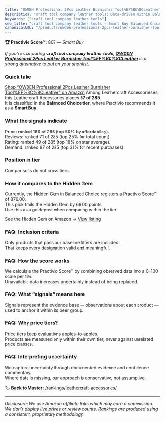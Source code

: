 ```yaml
---
title: "OWDEN Professional 2Pcs Leather Burnisher Tool%EF%BC%8CLeather"
description: "craft tool company leather tools: Data-driven within Balanced Choice ranking using the Practivio Score™. Positioned by quality, value, demand, findability, mom…"
keywords: ["craft tool company leather tools"]
seo_title: "craft tool company leather tools — Smart Buy Balanced Choice (2025)"
canonicalURL: "/products/owden-professional-2pcs-leather-burnisher-toolefbc8cleather-B08JM3WZQY/"
---
```


**🏆 Practivio Score™:** 807 — _Smart Buy_


*If you're comparing **craft tool company leather tools**, **[OWDEN Professional 2Pcs Leather Burnisher Tool%EF%BC%8CLeather](https://www.amazon.com/dp/B08JM3WZQY?tag=practivio-20)** is a strong alternative to put on your shortlist.*
### Quick take
[Shop “OWDEN Professional 2Pcs Leather Burnisher Tool%EF%BC%8CLeather” on Amazon](https://www.amazon.com/dp/B08JM3WZQY?tag=practivio-20)
Among Leathercraft Accessorieses, this Leathercraft Accessories places **57 of 285**.  
It is classified in the **Balanced Choice tier**, where Practivio recommends it as a **Smart Buy**.

### What the signals indicate
Price: ranked 166 of 285 (top 59% by affordability).  
Reviews: ranked 71 of 285 (top 25% for total count).  
Rating: ranked 49 of 285 (top 18% on star average).  
Demand: ranked 87 of 285 (top 31% for recent purchases).

### Position in tier
Comparisons do not cross tiers.

### How it compares to the Hidden Gem
Currently, the Hidden Gem in Balanced Choice registers a Practivio Score™ of 876.00.  
This pick trails the Hidden Gem by 69.00 points.  
Use this as a guidepost when comparing within the tier.  

See the Hidden Gem on Amazon → [View listing](https://www.amazon.com/dp/B0BXSKTFW4?tag=practivio-20)

### FAQ: Inclusion criteria
Only products that pass our baseline filters are included.  
That keeps every designation valid and meaningful.

### FAQ: How the score works
We calculate the Practivio Score™ by combining observed data into a 0–100 scale per tier.  
Unavailable data increases uncertainty instead of being replaced.

### FAQ: What “signals” means here
Signals represent the evidence base — observations about each product — used to anchor it within its peer group.

### FAQ: Why price tiers?
Price tiers keep evaluations apples-to-apples.  
Products are measured only within their own tier, never against unrelated price classes.

### FAQ: Interpreting uncertainty
We capture uncertainty through documented evidence and confidence commentary.  
Where data is missing, our approach is conservative, not assumptive.


🏷️ **Back to Master:** [/rankings/leathercraft-accessories/](/rankings/leathercraft-accessories/)

---
_Disclosure: We use Amazon affiliate links which may earn a commission. We don’t display live prices or review counts. Rankings are produced using a consistent, proprietary methodology._
